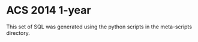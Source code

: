 ACS 2014 1-year
===============

This set of SQL was generated using the python scripts in the meta-scripts
directory.

